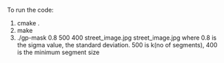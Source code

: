 To run the code:
1. cmake .
2. make
3. ./gp-mask 0.8 500 400 street_image.jpg street_image.jpg
where 0.8 is the sigma value, the standard deviation. 500 is k(no of segments), 400 is the minimum segment size
